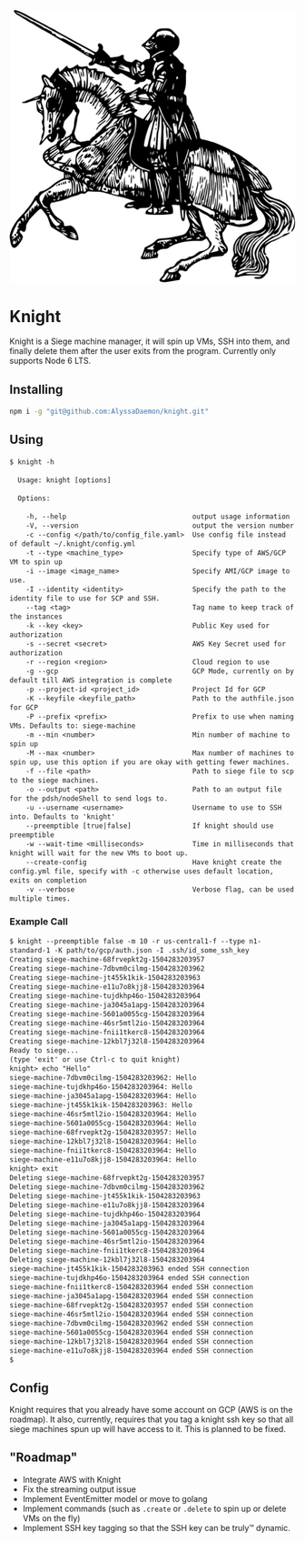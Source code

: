 ![Knight](https://raw.githubusercontent.com/AlyssaDaemon/knight/master/res/KnightHorseback3.svg?sanitize=true)
# Knight
Knight is a Siege machine manager, it will spin up VMs, SSH into them, and finally delete them after the user exits from the program. Currently only supports Node 6 LTS.



## Installing
```bash
npm i -g "git@github.com:AlyssaDaemon/knight.git"
```

## Using

```text
$ knight -h

  Usage: knight [options]

  Options:

    -h, --help                               output usage information
    -V, --version                            output the version number
    -c --config </path/to/config_file.yaml>  Use config file instead of default ~/.knight/config.yml
    -t --type <machine_type>                 Specify type of AWS/GCP VM to spin up
    -i --image <image_name>                  Specify AMI/GCP image to use.
    -I --identity <identity>                 Specify the path to the identity file to use for SCP and SSH.
    --tag <tag>                              Tag name to keep track of the instances
    -k --key <key>                           Public Key used for authorization
    -s --secret <secret>                     AWS Key Secret used for authorization
    -r --region <region>                     Cloud region to use
    -g --gcp                                 GCP Mode, currently on by default till AWS integration is complete
    -p --project-id <project_id>             Project Id for GCP
    -K --keyfile <keyfile_path>              Path to the authfile.json for GCP
    -P --prefix <prefix>                     Prefix to use when naming VMs. Defaults to: siege-machine
    -m --min <number>                        Min number of machine to spin up
    -M --max <number>                        Max number of machines to spin up, use this option if you are okay with getting fewer machines.
    -f --file <path>                         Path to siege file to scp to the siege machines.
    -o --output <path>                       Path to an output file for the pdsh/nodeShell to send logs to.
    -u --username <username>                 Username to use to SSH into. Defaults to 'knight'
    --preemptible [true|false]               If knight should use preemptible
    -w --wait-time <milliseconds>            Time in milliseconds that knight will wait for the new VMs to boot up.
    --create-config                          Have knight create the config.yml file, specify with -c otherwise uses default location, exits on completion
    -v --verbose                             Verbose flag, can be used multiple times.
```

### Example Call
```
$ knight --preemptible false -m 10 -r us-central1-f --type n1-standard-1 -K path/to/gcp/auth.json -I .ssh/id_some_ssh_key
Creating siege-machine-68frvepkt2g-1504283203957
Creating siege-machine-7dbvm0cilmg-1504283203962
Creating siege-machine-jt455k1kik-1504283203963
Creating siege-machine-e11u7o8kjj8-1504283203964
Creating siege-machine-tujdkhp46o-1504283203964
Creating siege-machine-ja3045a1apg-1504283203964
Creating siege-machine-5601a0055cg-1504283203964
Creating siege-machine-46sr5mtl2io-1504283203964
Creating siege-machine-fnii1tkerc8-1504283203964
Creating siege-machine-12kbl7j32l8-1504283203964
Ready to siege...
(type 'exit' or use Ctrl-c to quit knight)
knight> echo "Hello"
siege-machine-7dbvm0cilmg-1504283203962: Hello
siege-machine-tujdkhp46o-1504283203964: Hello
siege-machine-ja3045a1apg-1504283203964: Hello
siege-machine-jt455k1kik-1504283203963: Hello
siege-machine-46sr5mtl2io-1504283203964: Hello
siege-machine-5601a0055cg-1504283203964: Hello
siege-machine-68frvepkt2g-1504283203957: Hello
siege-machine-12kbl7j32l8-1504283203964: Hello
siege-machine-fnii1tkerc8-1504283203964: Hello
siege-machine-e11u7o8kjj8-1504283203964: Hello
knight> exit
Deleting siege-machine-68frvepkt2g-1504283203957
Deleting siege-machine-7dbvm0cilmg-1504283203962
Deleting siege-machine-jt455k1kik-1504283203963
Deleting siege-machine-e11u7o8kjj8-1504283203964
Deleting siege-machine-tujdkhp46o-1504283203964
Deleting siege-machine-ja3045a1apg-1504283203964
Deleting siege-machine-5601a0055cg-1504283203964
Deleting siege-machine-46sr5mtl2io-1504283203964
Deleting siege-machine-fnii1tkerc8-1504283203964
Deleting siege-machine-12kbl7j32l8-1504283203964
siege-machine-jt455k1kik-1504283203963 ended SSH connection
siege-machine-tujdkhp46o-1504283203964 ended SSH connection
siege-machine-fnii1tkerc8-1504283203964 ended SSH connection
siege-machine-ja3045a1apg-1504283203964 ended SSH connection
siege-machine-68frvepkt2g-1504283203957 ended SSH connection
siege-machine-46sr5mtl2io-1504283203964 ended SSH connection
siege-machine-7dbvm0cilmg-1504283203962 ended SSH connection
siege-machine-5601a0055cg-1504283203964 ended SSH connection
siege-machine-12kbl7j32l8-1504283203964 ended SSH connection
siege-machine-e11u7o8kjj8-1504283203964 ended SSH connection
$
```


## Config
Knight requires that you already have some account on GCP (AWS is on the roadmap). It also, currently, requires that you tag a knight ssh key so that all siege machines spun up will have access to it. This is planned to be fixed.

## "Roadmap"
* Integrate AWS with Knight
* Fix the streaming output issue
* Implement EventEmitter model or move to golang
* Implement commands (such as `.create` or `.delete` to spin up or delete VMs on the fly)
* Implement SSH key tagging so that the SSH key can be truly™ dynamic.